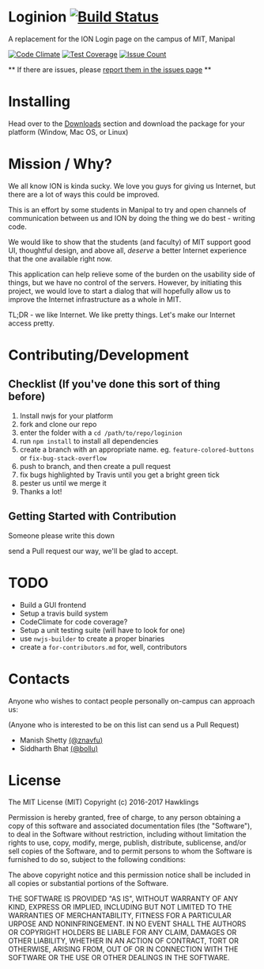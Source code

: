Loginion [![Build Status](https://travis-ci.org/hawklings/loginion.svg?branch=master)](https://travis-ci.org/hawklings/loginion)
========

A replacement for the ION Login page on the campus of MIT, Manipal

[![Code Climate](https://codeclimate.com/github/hawklings/loginion/badges/gpa.svg)](https://codeclimate.com/github/hawklings/loginion)
[![Test Coverage](https://codeclimate.com/github/hawklings/loginion/badges/coverage.svg)](https://codeclimate.com/github/hawklings/loginion/coverage)
[![Issue Count](https://codeclimate.com/github/hawklings/loginion/badges/issue_count.svg)](https://codeclimate.com/github/hawklings/loginion)

** If there are issues, please [report them in the issues page](https://github.com/hawklings/loginion/issues) **


Installing
==========

Head over to the [Downloads](#) section and download the package for your platform (Window, Mac OS, or Linux)


Mission / Why?
==============

We all know ION is kinda sucky. We love you guys for giving us Internet, but there are
a lot of ways this could be improved.

This is an effort by some students in Manipal to try and open channels of communication
between us and ION by doing the thing we do best - writing code.

We would like to show that the students (and faculty) of MIT support good UI, thoughtful
design, and above all, *deserve* a better Internet experience that the one available
right now. 

This application can help relieve some of the burden on the usability side of things,
but we have no control of the servers. However, by initiating this project, we would love
to start a dialog that will hopefully allow us to improve the Internet infrastructure as a
whole in MIT.

TL;DR - we like Internet. We like pretty things. Let's make our Internet access pretty.


Contributing/Development
========================

Checklist (If you've done this sort of thing before)
----------------------------------------------------

1. Install nwjs for your platform
2. fork and clone our repo
3. enter the folder with a `cd /path/to/repo/loginion`
4. run `npm install` to install all dependencies
5. create a branch with an appropriate name. eg. `feature-colored-buttons` or `fix-bug-stack-overflow`
6. push to branch, and then create a pull request
7. fix bugs highlighted by Travis until you get a bright green tick
8. pester us until we merge it
9. Thanks a lot!

Getting Started with Contribution
---------------------------------

Someone please write this down

send a Pull request our way, we'll be glad to accept.



TODO
====

* Build a GUI frontend
* Setup a travis build system
* CodeClimate for code coverage?
* Setup a unit testing suite (will have to look for one)
* use `nwjs-builder` to create a proper binaries
* create a `for-contributors.md` for, well, contributors

Contacts
========

Anyone who wishes to contact people personally on-campus can approach us:

(Anyone who is interested to be on this list can send us a Pull Request)

* Manish Shetty [(@znavfu)](http://www.github.com/znavfu)
* Siddharth Bhat [(@bollu)](http://www.github.com/bollu)

License
=======

The MIT License (MIT)
Copyright (c) 2016-2017 Hawklings

Permission is hereby granted, free of charge, to any person obtaining a copy of this software and associated
documentation files (the "Software"), to deal in the Software without restriction, including without limitation
the rights to use, copy, modify, merge, publish, distribute, sublicense, and/or sell copies of the Software, 
and to permit persons to whom the Software is furnished to do so, subject to the following conditions:


The above copyright notice and this permission notice shall be included in all copies or substantial portions
of the Software.

THE SOFTWARE IS PROVIDED "AS IS", WITHOUT WARRANTY OF ANY KIND, EXPRESS OR IMPLIED,
INCLUDING BUT NOT LIMITED TO THE WARRANTIES OF MERCHANTABILITY, FITNESS FOR A PARTICULAR 
URPOSE AND NONINFRINGEMENT. IN NO EVENT SHALL THE AUTHORS OR COPYRIGHT HOLDERS BE LIABLE
FOR ANY CLAIM, DAMAGES OR OTHER LIABILITY, WHETHER IN AN ACTION OF CONTRACT,
TORT OR OTHERWISE, ARISING FROM, OUT OF OR IN CONNECTION WITH THE SOFTWARE
OR THE USE OR OTHER DEALINGS IN THE SOFTWARE.

